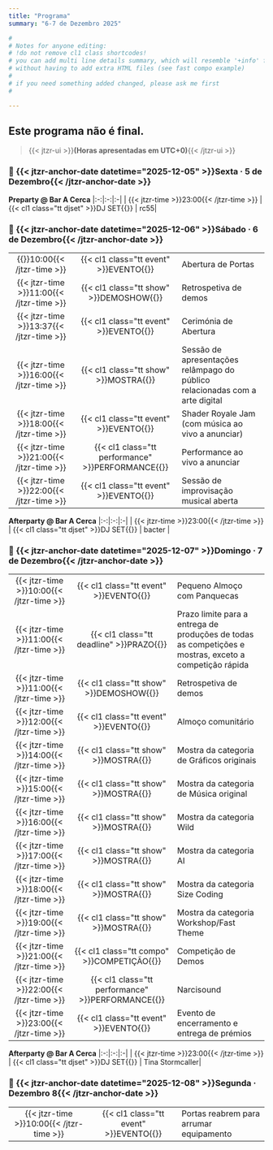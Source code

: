 ```yaml
---
title: "Programa"
summary: "6-7 de Dezembro 2025"

#
# Notes for anyone editing:
# !do not remove cl1 class shortcodes!
# you can add multi line details summary, which will resemble '+info' from last year
# without having to add extra HTML files (see fast compo example)
#
# if you need something added changed, please ask me first
#

---
```


## Este programa não é final. 

> {{< jtzr-ui >}}**(Horas apresentadas em UTC+0)**{{< /jtzr-ui >}}

<!--
### 📅 Quarta · 34 de Novembro

|**Fast Compo Theme**|||
|:-:|:-:|:-|
| 13:37 | {{< cl1 class="tt event" >}}EVENTO{{</cl1>}} | {{< details summary="Veja os detalhes da competição rápida" >}}
For 2025 the Fast Competition will be 'babanas and potatoes'
multiline shenanigans

You can [download assets here](https://drive.google.com/somethingsomethingfails)

does this even work?
{{< /details >}}| 
-->

### 📅 {{< jtzr-anchor-date datetime="2025-12-05" >}}Sexta · 5 de Dezembro{{< /jtzr-anchor-date >}}

**Preparty @ Bar A Cerca**
|:-:|:-:|:-|
| {{< jtzr-time >}}23:00{{< /jtzr-time >}} | {{< cl1 class="tt djset" >}}DJ SET{{</cl1>}} | rc55| 

### 📅 {{< jtzr-anchor-date datetime="2025-12-06" >}}Sábado · 6 de Dezembro{{< /jtzr-anchor-date >}}

| | | |
|:-:|:-:|:-|
| {{<jtzr-time>}}10:00{{< /jtzr-time >}} | {{< cl1 class="tt event" >}}EVENTO{{</cl1>}} | Abertura de Portas| 
| {{< jtzr-time >}}11:00{{< /jtzr-time >}} | {{< cl1 class="tt show" >}}DEMOSHOW{{</cl1>}} | Retrospetiva de demos |
| {{< jtzr-time >}}13:37{{< /jtzr-time >}} | {{< cl1 class="tt event" >}}EVENTO{{</cl1>}} | Cerimónia de Abertura|
| {{< jtzr-time >}}16:00{{< /jtzr-time >}} | {{< cl1 class="tt show" >}}MOSTRA{{</cl1>}} | Sessão de apresentações relâmpago do público relacionadas com a arte digital|
| {{< jtzr-time >}}18:00{{< /jtzr-time >}} | {{< cl1 class="tt event" >}}EVENTO{{</cl1>}} | Shader Royale Jam (com música ao vivo a anunciar) |
| {{< jtzr-time >}}21:00{{< /jtzr-time >}} | {{< cl1 class="tt performance" >}}PERFORMANCE{{</cl1>}} | Performance ao vivo a anunciar |
| {{< jtzr-time >}}22:00{{< /jtzr-time >}} | {{< cl1 class="tt event" >}}EVENTO{{</cl1>}} | Sessão de improvisação musical aberta|

**Afterparty @ Bar A Cerca**
|:-:|:-:|:-|
| {{< jtzr-time >}}23:00{{< /jtzr-time >}} | {{< cl1 class="tt djset" >}}DJ SET{{</cl1>}} | bacter |

### 📅 {{< jtzr-anchor-date datetime="2025-12-07" >}}Domingo · 7 de Dezembro{{< /jtzr-anchor-date >}}

| | | |
|:-:|:-:|:-|
| {{< jtzr-time >}}10:00{{< /jtzr-time >}} | {{< cl1 class="tt event" >}}EVENTO{{</cl1>}} | Pequeno Almoço com Panquecas |
| {{< jtzr-time >}}11:00{{< /jtzr-time >}} | {{< cl1 class="tt deadline" >}}PRAZO{{</cl1>}} | Prazo limite para a entrega de produções de todas as competições e mostras, exceto a competição rápida |
| {{< jtzr-time >}}11:00{{< /jtzr-time >}} | {{< cl1 class="tt show" >}}DEMOSHOW{{</cl1>}} | Retrospetiva de demos|
| {{< jtzr-time >}}12:00{{< /jtzr-time >}} | {{< cl1 class="tt event" >}}EVENTO{{</cl1>}} | Almoço comunitário|
| {{< jtzr-time >}}14:00{{< /jtzr-time >}} | {{< cl1 class="tt show" >}}MOSTRA{{</cl1>}} | Mostra da categoria de Gráficos originais|
| {{< jtzr-time >}}15:00{{< /jtzr-time >}} | {{< cl1 class="tt show" >}}MOSTRA{{</cl1>}} | Mostra da categoria de Música original|
| {{< jtzr-time >}}16:00{{< /jtzr-time >}} | {{< cl1 class="tt show" >}}MOSTRA{{</cl1>}} | Mostra da categoria Wild|
| {{< jtzr-time >}}17:00{{< /jtzr-time >}} | {{< cl1 class="tt show" >}}MOSTRA{{</cl1>}} | Mostra da categoria AI|
| {{< jtzr-time >}}18:00{{< /jtzr-time >}} | {{< cl1 class="tt show" >}}MOSTRA{{</cl1>}} | Mostra da categoria Size Coding|
| {{< jtzr-time >}}19:00{{< /jtzr-time >}} | {{< cl1 class="tt show" >}}MOSTRA{{</cl1>}} | Mostra da categoria Workshop/Fast Theme|
| {{< jtzr-time >}}21:00{{< /jtzr-time >}} | {{< cl1 class="tt compo" >}}COMPETIÇÃO{{</cl1>}} | Competição de Demos|
| {{< jtzr-time >}}22:00{{< /jtzr-time >}} | {{< cl1 class="tt performance" >}}PERFORMANCE{{</cl1>}} | Narcisound|
| {{< jtzr-time >}}23:00{{< /jtzr-time >}} | {{< cl1 class="tt event" >}}EVENTO{{</cl1>}} | Evento de encerramento e entrega de prémios|

**Afterparty @ Bar A Cerca** 
|:-:|:-:|:-|
| {{< jtzr-time >}}23:00{{< /jtzr-time >}} | {{< cl1 class="tt djset" >}}DJ SET{{</cl1>}} | Tina Stormcaller|

### 📅 {{< jtzr-anchor-date datetime="2025-12-08" >}}Segunda · Dezembro 8{{< /jtzr-anchor-date >}}

||||
|:-:|:-:|:-|
| {{< jtzr-time >}}10:00{{< /jtzr-time >}} | {{< cl1 class="tt event" >}}EVENTO{{</cl1>}}| Portas reabrem para arrumar equipamento|
